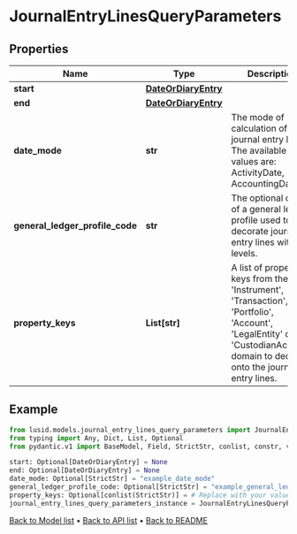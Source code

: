 # JournalEntryLinesQueryParameters

## Properties
Name | Type | Description | Notes
------------ | ------------- | ------------- | -------------
**start** | [**DateOrDiaryEntry**](DateOrDiaryEntry.md) |  | [optional] 
**end** | [**DateOrDiaryEntry**](DateOrDiaryEntry.md) |  | [optional] 
**date_mode** | **str** | The mode of calculation of the journal entry lines. The available values are: ActivityDate, AccountingDate. | [optional] 
**general_ledger_profile_code** | **str** | The optional code of a general ledger profile used to decorate journal entry lines with levels. | [optional] 
**property_keys** | **List[str]** | A list of property keys from the &#39;Instrument&#39;, &#39;Transaction&#39;, &#39;Portfolio&#39;, &#39;Account&#39;, &#39;LegalEntity&#39; or &#39;CustodianAccount&#39; domain to decorate onto the journal entry lines. | [optional] 
## Example

```python
from lusid.models.journal_entry_lines_query_parameters import JournalEntryLinesQueryParameters
from typing import Any, Dict, List, Optional
from pydantic.v1 import BaseModel, Field, StrictStr, conlist, constr, validator

start: Optional[DateOrDiaryEntry] = None
end: Optional[DateOrDiaryEntry] = None
date_mode: Optional[StrictStr] = "example_date_mode"
general_ledger_profile_code: Optional[StrictStr] = "example_general_ledger_profile_code"
property_keys: Optional[conlist(StrictStr)] = # Replace with your value
journal_entry_lines_query_parameters_instance = JournalEntryLinesQueryParameters(start=start, end=end, date_mode=date_mode, general_ledger_profile_code=general_ledger_profile_code, property_keys=property_keys)

```

[Back to Model list](../README.md#documentation-for-models) &#8226; [Back to API list](../README.md#documentation-for-api-endpoints) &#8226; [Back to README](../README.md)

